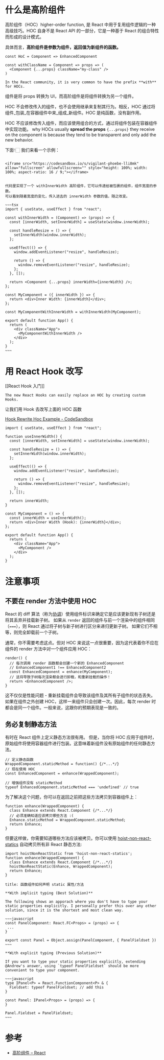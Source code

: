 # 什么是高阶组件
高阶组件（HOC）higher-order function,  是 React 中用于复用组件逻辑的一种高级技巧。HOC 自身不是 React API 的一部分，它是一种基于 React 的组合特性而形成的设计模式。

具体而言，**高阶组件是参数为组件，返回值为新组件的函数。**

```tsx
const HoC = Component => EnhancedComponent
```

```tsx
const withClassName = Component => props => (
  <Component {...props} className="my-class" />
)
```

```ad-tip
In the React community, it is very common to have the prefix **with** for HOCs.
```

组件是将 props 转换为 UI，而高阶组件是将组件转换为另一个组件。

HOC 不会修改传入的组件，也不会使用继承来复制其行为。相反，HOC 通过将组件_包装_在容器组件中来_组成_新组件。HOC 是纯函数，没有副作用。

HOC 不应该修改传入组件，而应该使用组合的方式，通过将组件包装在容器组件中实现功能。
why HOCs usually **spread the props** `{...props}` they receive on the component is because they tend to be transparent and only add the new behavior.

下面👇🏻 我们来看一个示例：

```ad-example

<iframe src="https://codesandbox.io/s/vigilant-phoebe-lli8mk" allow="fullscreen" allowfullscreen="" style="height: 100%; width: 100%; aspect-ratio: 16 / 9;"></iframe>


代码里实现了一个 withInnerWidth 高阶组件，它可以传递给被包裹的组件，组件宽度的参数。
可以看到随着宽度的变化，传入进去的 innerWidth 参数的值，随之改变。

~~~tsx
import { useState, useEffect } from "react";

const withInnerWidth = (Component) => (props) => {
  const [innerWidth, setInnerWidth] = useState(window.innerWidth);

  const handleResize = () => {
    setInnerWidth(window.innerWidth);
  };

  useEffect(() => {
    window.addEventListener("resize", handleResize);

    return () => {
      window.removeEventListener("resize", handleResize);
    };
  }, []);

  return <Component {...props} innerWidth={innerWidth} />;
};

const MyComponent = ({ innerWidth }) => {
  return <div>Inner Width: {innerWidth}</div>;
};

const MyComponentWithInnerWidth = withInnerWidth(MyComponent);

export default function App() {
  return (
    <div className="App">
      <MyComponentWithInnerWidth />
    </div>
  );
}
~~~
```

# 用 React Hook 改写
[[React Hook 入门]]

```ad-tip
The new React Hooks can easily replace an HOC by creating custom Hooks.
```

让我们用 Hook 去改写上面的 HOC 函数

[Hook Rewrite Hoc Example - CodeSandbox](https://codesandbox.io/s/jovial-vaughan-b82ixy)

```tsx
import { useState, useEffect } from "react";

function useInnerWidth() {
  const [innerWidth, setInnerWidth] = useState(window.innerWidth);

  const handleResize = () => {
    setInnerWidth(window.innerWidth);
  };

  useEffect(() => {
    window.addEventListener("resize", handleResize);

    return () => {
      window.removeEventListener("resize", handleResize);
    };
  }, []);

  return innerWidth;
}

const MyComponent = () => {
  const innerWidth = useInnerWidth();
  return <div>Inner Width (Hook): {innerWidth}</div>;
};

export default function App() {
  return (
    <div className="App">
      <MyComponent />
    </div>
  );
}

```

# 注意事项

## 不要在 render 方法中使用 HOC
React 的 diff 算法（称为[协调](https://zh-hans.reactjs.org/docs/reconciliation.html)）使用组件标识来确定它是应该更新现有子树还是将其丢弃并挂载新子树。 如果从 `render` 返回的组件与前一个渲染中的组件相同（`===`），则 React 通过将子树与新子树进行区分来递归更新子树。 如果它们不相等，则完全卸载前一个子树。

通常，你不需要考虑这点。但对 HOC 来说这一点很重要，因为这代表着你不应在组件的 render 方法中对一个组件应用 HOC：

```tsx
render() {
  // 每次调用 render 函数都会创建一个新的 EnhancedComponent
  // EnhancedComponent1 !== EnhancedComponent2
  const EnhancedComponent = enhance(MyComponent);
  // 这将导致子树每次渲染都会进行卸载，和重新挂载的操作！
  return <EnhancedComponent />;
}
```

这不仅仅是性能问题 - 重新挂载组件会导致该组件及其所有子组件的状态丢失。
如果在组件之外创建 HOC，这样一来组件只会创建一次。因此，每次 render 时都会是同一个组件。一般来说，这跟你的预期表现是一致的。

## 务必复制静态方法

有时在 React 组件上定义静态方法很有用。
但是，当你将 HOC 应用于组件时，原始组件将使用容器组件进行包装。这意味着新组件没有原始组件的任何静态方法。

```tsx
// 定义静态函数
WrappedComponent.staticMethod = function() {/*...*/}
// 现在使用 HOC
const EnhancedComponent = enhance(WrappedComponent);

// 增强组件没有 staticMethod
typeof EnhancedComponent.staticMethod === 'undefined' // true
```

为了解决这个问题，你可以在返回之前把这些方法拷贝到容器组件上：

```tsx
function enhance(WrappedComponent) {
  class Enhance extends React.Component {/*...*/}
  // 必须准确知道应该拷贝哪些方法 :(
  Enhance.staticMethod = WrappedComponent.staticMethod;
  return Enhance;
}
```

但要这样做，你需要知道哪些方法应该被拷贝。你可以使用 [hoist-non-react-statics](https://github.com/mridgway/hoist-non-react-statics) 自动拷贝所有非 React 静态方法:

```tsx
import hoistNonReactStatic from 'hoist-non-react-statics';
function enhance(WrappedComponent) {
  class Enhance extends React.Component {/*...*/}
  hoistNonReactStatic(Enhance, WrappedComponent);
  return Enhance;
}
```

```ad-tip
title: 函数组件如何声明 static 属性/方法

**With implicit typing (Best Solution)**

The following shows an apporach where you don't have to type your static properties explicitly. I personally prefer this over any other solution, since it is the shortest and most clean way.

~~~javascript
const PanelComponent: React.FC<Props> = (props) => {
 ...
}

export const Panel = Object.assign(PanelComponent, { PanelFieldset })
~~~

**With explicit typing (Previous Solution)**

If you want to type your static properties explicitly, extending @Andrew's answer, using `typeof PanelFieldset` should be more convenient to type your component.

~~~javascript
type IPanel<P> = React.FunctionComponent<P> & {
  Fieldset: typeof PanelFieldset; // add this
}

const Panel: IPanel<Props> = (props) => {
}

Panel.Fieldset = PanelFieldset;
~~~
```

# 参考
- [高阶组件 – React](https://zh-hans.reactjs.org/docs/higher-order-components.html)
